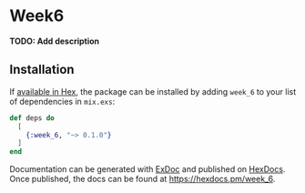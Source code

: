# Week6

**TODO: Add description**

## Installation

If [available in Hex](https://hex.pm/docs/publish), the package can be installed
by adding `week_6` to your list of dependencies in `mix.exs`:

```elixir
def deps do
  [
    {:week_6, "~> 0.1.0"}
  ]
end
```

Documentation can be generated with [ExDoc](https://github.com/elixir-lang/ex_doc)
and published on [HexDocs](https://hexdocs.pm). Once published, the docs can
be found at <https://hexdocs.pm/week_6>.

